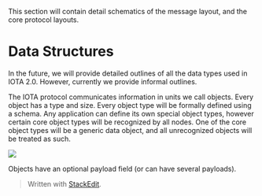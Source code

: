 This section will contain detail schematics of the message layout, and the core protocol layouts.

# Data Structures

In the future, we will provide detailed outlines of all the data types used in IOTA 2.0.  However, currently we provide informal outlines.  

The IOTA protocol communicates information in units we call objects.  Every object has a type and size.  Every object type will be formally defined using a schema.  Any application can define its own special object types, however certain core object types will be recognized by all nodes.  One of the core object types will be a generic data object, and all unrecognized objects will be treated as such.

**![](https://lh3.googleusercontent.com/OwEHBFbL9mSZ7RFxuWN8oESQzoA60LEFW4T-ZfasnaUCbX-lEfGGDQKH5O_7DQ25CrOOf4Zg1DPaOu4rGkoGEcGIMq6hZnIy9xwJUh-6QB333f91GvH7yRHSzdVM4pdg--Z5Zaik)**

Objects have an optional payload field (or can have several payloads). 



> Written with [StackEdit](https://stackedit.io/).
<!--stackedit_data:
eyJoaXN0b3J5IjpbMTQ1NTc2NzU4NSwtMzQ2MjYxMDk5LDYxMj
U3MjUyMiwtNjQ2MzE1NDg1LDQzNjEzMDI4Niw3MzA5OTgxMTZd
fQ==
-->